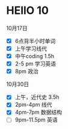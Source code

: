 # HEllO 10

10月17日  
- [x] 6点背半小时单词
- [x] 上午学习线代
- [x] 中午coding 1.5h
- [x] 2-5 pm 学习英语
- [x] 8pm 政治 

10月30日  
- [x] 上午，近代史 3.5h 
- [x] 2pm-4pm 线代
- [x] 4pm-7pm 数据结构
- [ ] 9pm-11.5pm 英语
